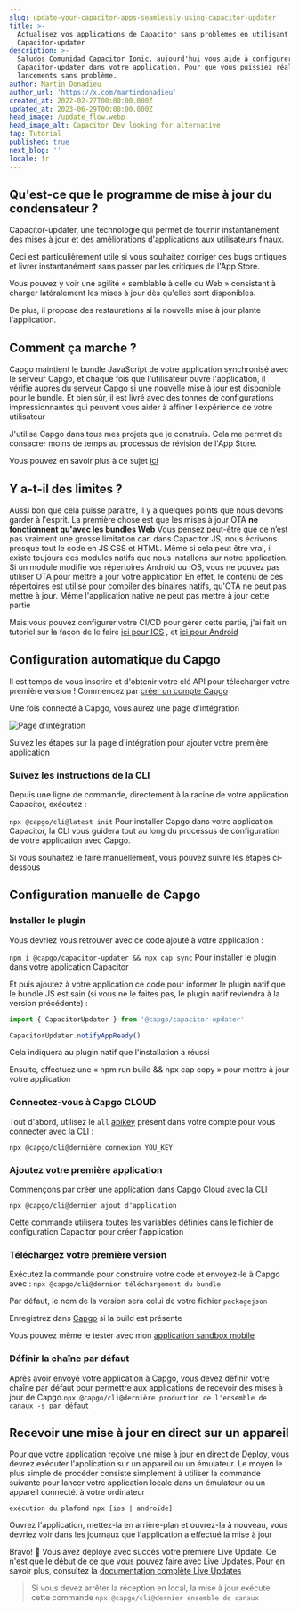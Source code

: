 ```yaml
---
slug: update-your-capacitor-apps-seamlessly-using-capacitor-updater
title: >-
  Actualisez vos applications de Capacitor sans problèmes en utilisant
  Capacitor-updater
description: >-
  Saludos Comunidad Capacitor Ionic, aujourd'hui vous aide à configurer
  Capacitor-updater dans votre application. Pour que vous puissiez réaliser des
  lancements sans problème.
author: Martin Donadieu
author_url: 'https://x.com/martindonadieu'
created_at: 2022-02-27T00:00:00.000Z
updated_at: 2023-06-29T00:00:00.000Z
head_image: /update_flow.webp
head_image_alt: Capacitor Dev looking for alternative
tag: Tutorial
published: true
next_blog: ''
locale: fr
---
```


## Qu'est-ce que le programme de mise à jour du condensateur ?

Capacitor-updater, une technologie qui permet de fournir instantanément des mises à jour et des améliorations d'applications aux utilisateurs finaux.

Ceci est particulièrement utile si vous souhaitez corriger des bugs critiques et livrer instantanément sans passer par les critiques de l'App Store.

Vous pouvez y voir une agilité « semblable à celle du Web » consistant à charger latéralement les mises à jour dès qu'elles sont disponibles.

De plus, il propose des restaurations si la nouvelle mise à jour plante l'application.

## Comment ça marche ?

Capgo maintient le bundle JavaScript de votre application synchronisé avec le serveur Capgo, et chaque fois que l'utilisateur ouvre l'application, il vérifie auprès du serveur Capgo si une nouvelle mise à jour est disponible pour le bundle. Et bien sûr, il est livré avec des tonnes de configurations impressionnantes qui peuvent vous aider à affiner l'expérience de votre utilisateur

J'utilise Capgo dans tous mes projets que je construis. Cela me permet de consacrer moins de temps au processus de révision de l'App Store.

Vous pouvez en savoir plus à ce sujet [ici](https://capgoapp/)

## Y a-t-il des limites ?

Aussi bon que cela puisse paraître, il y a quelques points que nous devons garder à l'esprit.
La première chose est que les mises à jour OTA __ne fonctionnent qu'avec les bundles Web__ 
Vous pensez peut-être que ce n’est pas vraiment une grosse limitation car, dans Capacitor JS, nous écrivons presque tout le code en JS CSS et HTML.
Même si cela peut être vrai, il existe toujours des modules natifs que nous installons sur notre application.
Si un module modifie vos répertoires Android ou iOS, vous ne pouvez pas utiliser OTA pour mettre à jour votre application
En effet, le contenu de ces répertoires est utilisé pour compiler des binaires natifs, qu'OTA ne peut pas mettre à jour.
Même l'application native ne peut pas mettre à jour cette partie

Mais vous pouvez configurer votre CI/CD pour gérer cette partie, j'ai fait un tutoriel sur la façon de le faire [ici pour IOS](https://capgoapp/blog/automatic-capacitor-ios-build-github-action/) , et [ici pour Android](https://capgoapp/blog/automatic-capacitor-android-build-github-action/)

## Configuration automatique du Capgo

Il est temps de vous inscrire et d'obtenir votre clé API pour télécharger votre première version ! Commencez par [créer un compte Capgo](/register/)

Une fois connecté à Capgo, vous aurez une page d'intégration 

![Page d'intégration](/onboarding_1_newwebp)

Suivez les étapes sur la page d'intégration pour ajouter votre première application

### Suivez les instructions de la CLI

Depuis une ligne de commande, directement à la racine de votre application Capacitor, exécutez :

`npx @capgo/cli@latest init`
Pour installer Capgo dans votre application Capacitor, la CLI vous guidera tout au long du processus de configuration de votre application avec Capgo.

Si vous souhaitez le faire manuellement, vous pouvez suivre les étapes ci-dessous

## Configuration manuelle de Capgo

### Installer le plugin

Vous devriez vous retrouver avec ce code ajouté à votre application :

`npm i @capgo/capacitor-updater && npx cap sync`
Pour installer le plugin dans votre application Capacitor

Et puis ajoutez à votre application ce code pour informer le plugin natif que le bundle JS est sain (si vous ne le faites pas, le plugin natif reviendra à la version précédente) :

```js
import { CapacitorUpdater } from '@capgo/capacitor-updater'

CapacitorUpdater.notifyAppReady()
```

Cela indiquera au plugin natif que l'installation a réussi

Ensuite, effectuez une « npm run build && npx cap copy » pour mettre à jour votre application

### Connectez-vous à Capgo CLOUD

Tout d'abord, utilisez le `all` [apikey](https://webcapgoapp/dashboard/apikeys/) présent dans votre compte pour vous connecter avec la CLI :

`npx @capgo/cli@dernière connexion YOU_KEY`

### Ajoutez votre première application

Commençons par créer une application dans Capgo Cloud avec la CLI

`npx @capgo/cli@dernier ajout d'application`

Cette commande utilisera toutes les variables définies dans le fichier de configuration Capacitor pour créer l'application

### Téléchargez votre première version

Exécutez la commande pour construire votre code et envoyez-le à Capgo avec :
`npx @capgo/cli@dernier téléchargement du bundle`

Par défaut, le nom de la version sera celui de votre fichier `packagejson`

Enregistrez dans [Capgo](https://webcapgoapp/) si la build est présente

Vous pouvez même le tester avec mon [application sandbox mobile](https://capgoapp/app_mobile/)

### Définir la chaîne par défaut

Après avoir envoyé votre application à Capgo, vous devez définir votre chaîne par défaut pour permettre aux applications de recevoir des mises à jour de Capgo.`npx @capgo/cli@dernière production de l'ensemble de canaux -s par défaut`

## Recevoir une mise à jour en direct sur un appareil

Pour que votre application reçoive une mise à jour en direct de Deploy, vous devrez exécuter l'application sur un appareil ou un émulateur. Le moyen le plus simple de procéder consiste simplement à utiliser la commande suivante pour lancer votre application locale dans un émulateur ou un appareil connecté. à votre ordinateur

    exécution du plafond npx [ios | androïde]

Ouvrez l'application, mettez-la en arrière-plan et ouvrez-la à nouveau, vous devriez voir dans les journaux que l'application a effectué la mise à jour

Bravo! 🎉 Vous avez déployé avec succès votre première Live Update. Ce n'est que le début de ce que vous pouvez faire avec Live Updates. Pour en savoir plus, consultez la [documentation complète Live Updates](/docs/plugin/cloud-mode/getting-started/)


> Si vous devez arrêter la réception en local, la mise à jour exécute cette commande
`npx @capgo/cli@dernier ensemble de canaux`